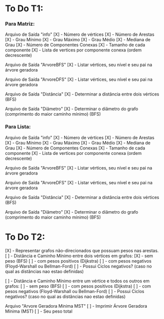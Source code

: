 # To Do T1:
### Para Matriz:

Arquivo de Saída "info"
[X] - Número de vértices
[X] - Número de Arestas
[X] - Grau Mínimo
[X] - Grau Máximo
[X] - Grau Médio
[X] - Mediana de Grau
[X] - Número de Componentes Conexas
[X] - Tamanho de cada componente
[X] - Lista de vertices por componente conexa (ordem decrescente)

Arquivo de Saída "ArvoreBFS"
[X] - Listar vértices, seu nível e seu pai na árvore geradora

Arquivo de Saída "ArvoreDFS"
[X] - Listar vértices, seu nível e seu pai na árvore geradora

Arquivo de Saída "Distância"
[X] - Determinar a distância entre dois vértices (BFS)

Arquivo de Saída "Diâmetro"
[X] - Determinar o diâmetro do grafo (comprimento do maior caminho mínimo) (BFS)

### Para Lista:

Arquivo de Saída "info"
[X] - Número de vértices
[X] - Número de Arestas
[X] - Grau Mínimo
[X] - Grau Máximo
[X] - Grau Médio
[X] - Mediana de Grau
[X] - Número de Componentes Conexas
[X] - Tamanho de cada componente
[X] - Lista de vertices por componente conexa (ordem decrescente)

Arquivo de Saída "ArvoreBFS"
[X] - Listar vértices, seu nível e seu pai na árvore geradora

Arquivo de Saída "ArvoreDFS"
[X] - Listar vértices, seu nível e seu pai na árvore geradora

Arquivo de Saída "Distância"
[X] - Determinar a distância entre dois vértices (BFS)

Arquivo de Saída "Diâmetro"
[X] - Determinar o diâmetro do grafo (comprimento do maior caminho mínimo) (BFS)



# To Do T2:


  [X] - Representar grafos não-direcionados que possuam pesos nas arestas.
  [ ] - Distância e Caminho Mínimo entre dois vértices em grafos:
    [X] - sem peso (BFS)
    [ ] - com pesos positivos (Dijkstra)
    [ ] - com pesos negativos (Floyd-Warshall ou Bellman-Ford)
      [ ] - Possui Ciclos negativos? (caso no qual as distâncias nao estao definidas)

  [ ] - Distância e Caminho Mínimo entre um vértice e todos os outros em grafos:
    [ ] - sem peso (BFS)
    [ ] - com pesos positivos (Dijkstra)
    [ ] - com pesos negativos (Floyd-Warshall ou Bellman-Ford)
      [ ] - Possui Ciclos negativos? (caso no qual as distâncias nao estao definidas)

  Arquivo "Arvore Geradora Minima MST"
  [ ] - Imprimir Árvore Geradora Mínima (MST)
    [ ] - Seu peso total
